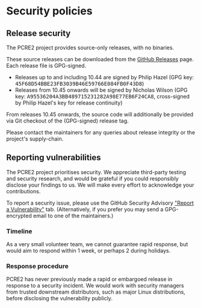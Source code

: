 # Security policies

## Release security

The PCRE2 project provides source-only releases, with no binaries.

These source releases can be downloaded from the
[GitHub Releases](https://github.com/PCRE2Project/pcre2/releases) page. Each
release file is GPG-signed.

* Releases up to and including 10.44 are signed by Philip Hazel (GPG key:
  <kbd>45F68D54BBE23FB3039B46E59766E084FB0F43D8</kbd>)
* Releases from 10.45 onwards will be signed by Nicholas Wilson (GPG key:
  <kbd>A95536204A3BB489715231282A98E77EB6F24CA8</kbd>, cross-signed by Philip
  Hazel's key for release continuity)

From releases 10.45 onwards, the source code will additionally be provided via
Git checkout of the (GPG-signed) release tag.

Please contact the maintainers for any queries about release integrity or the
project's supply-chain.

## Reporting vulnerabilities

The PCRE2 project prioritises security. We appreciate third-party testing and
security research, and would be grateful if you could responsibly disclose your
findings to us. We will make every effort to acknowledge your contributions.

To report a security issue, please use the GitHub Security Advisory
["Report a Vulnerability"](https://github.com/PCRE2Project/pcre2/security/advisories/new)
tab. (Alternatively, if you prefer you may send a GPG-encrypted email to one of
the maintainers.)

### Timeline

As a very small volunteer team, we cannot guarantee rapid response, but would
aim to respond within 1 week, or perhaps 2 during holidays.

### Response procedure

PCRE2 has never previously made a rapid or embargoed release in response to a
security incident. We would work with security managers from trusted downstream
distributors, such as major Linux distributions, before disclosing the
vulnerability publicly.
